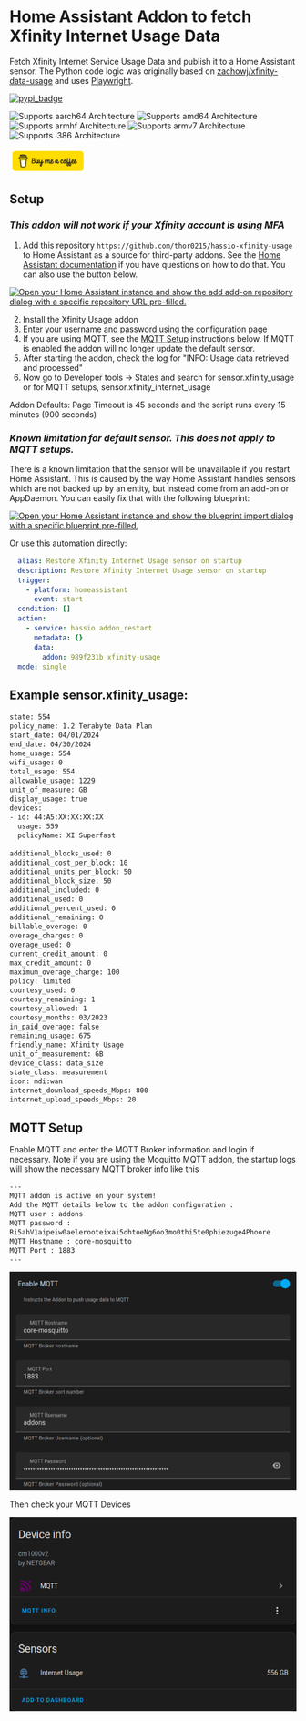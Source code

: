 # Home Assistant Addon to fetch Xfinity Internet Usage Data

Fetch Xfinity Internet Service Usage Data and publish it to a Home Assistant sensor. The Python code logic was originally based on [zachowj/xfinity-data-usage](https://github.com/zachowj/xfinity-data-usage) and uses [Playwright](https://playwright.dev/python/).

[![pypi_badge](https://img.shields.io/pypi/v/playwright.svg)](https://pypi.python.org/pypi/playwright)

![Supports aarch64 Architecture][aarch64-shield]
![Supports amd64 Architecture][amd64-shield]
![Supports armhf Architecture][armhf-shield]
![Supports armv7 Architecture][armv7-shield]
![Supports i386 Architecture][i386-shield]

[<img src="images/bmc-button.svg" width=125 style="margin: 5px"/>](https://www.buymeacoffee.com/thor0215)

## Setup

### ***This addon will not work if your Xfinity account is using MFA***

1. Add this repository `https://github.com/thor0215/hassio-xfinity-usage` to Home Assistant as a source for third-party addons. See the [Home Assistant documentation](https://www.home-assistant.io/common-tasks/os#installing-third-party-add-ons) if you have questions on how to do that. You can also use the button below.

[![Open your Home Assistant instance and show the add add-on repository dialog with a specific repository URL pre-filled.](https://my.home-assistant.io/badges/supervisor_add_addon_repository.svg)](https://my.home-assistant.io/redirect/supervisor_add_addon_repository/?repository_url=https://github.com/thor0215/hassio-xfinity-usage/)

2. Install the Xfinity Usage addon
3. Enter your username and password using the configuration page
4. If you are using MQTT, see the [MQTT Setup](#mqtt-setup) instructions below. If MQTT is enabled the addon will no longer update the default sensor.
5. After starting the addon, check the log for "INFO: Usage data retrieved and processed"
6. Now go to Developer tools -> States and search for sensor.xfinity_usage or for MQTT setups, sensor.xfinity_internet_usage

Addon Defaults: Page Timeout is 45 seconds and the script runs every 15 minutes (900 seconds)

### ***Known limitation for default sensor. This does not apply to MQTT setups.***

There is a known limitation that the sensor will be unavailable if you restart Home Assistant. This is caused by the way Home Assistant handles sensors which are not backed up by an entity, but instead come from an add-on or AppDaemon. You can easily fix that with the following blueprint:

[![Open your Home Assistant instance and show the blueprint import dialog with a specific blueprint pre-filled.](https://my.home-assistant.io/badges/blueprint_import.svg)](https://my.home-assistant.io/redirect/blueprint_import/?blueprint_url=https://github.com/thor0215/hassio-xfinity-usage/blob/main/blueprints/restore_xfinity_internet_usage_sensor.yaml)

Or use this automation directly:

```yaml
  alias: Restore Xfinity Internet Usage sensor on startup
  description: Restore Xfinity Internet Usage sensor on startup
  trigger:
    - platform: homeassistant
      event: start
  condition: []
  action:
    - service: hassio.addon_restart
      metadata: {}
      data:
        addon: 989f231b_xfinity-usage
  mode: single
```

## Example sensor.xfinity_usage:

```
state: 554
policy_name: 1.2 Terabyte Data Plan
start_date: 04/01/2024
end_date: 04/30/2024
home_usage: 554
wifi_usage: 0
total_usage: 554
allowable_usage: 1229
unit_of_measure: GB
display_usage: true
devices:
- id: 44:A5:XX:XX:XX:XX
  usage: 559
  policyName: XI Superfast

additional_blocks_used: 0
additional_cost_per_block: 10
additional_units_per_block: 50
additional_block_size: 50
additional_included: 0
additional_used: 0
additional_percent_used: 0
additional_remaining: 0
billable_overage: 0
overage_charges: 0
overage_used: 0
current_credit_amount: 0
max_credit_amount: 0
maximum_overage_charge: 100
policy: limited
courtesy_used: 0
courtesy_remaining: 1
courtesy_allowed: 1
courtesy_months: 03/2023
in_paid_overage: false
remaining_usage: 675
friendly_name: Xfinity Usage
unit_of_measurement: GB
device_class: data_size
state_class: measurement
icon: mdi:wan
internet_download_speeds_Mbps: 800
internet_upload_speeds_Mbps: 20
```

## MQTT Setup

Enable MQTT and enter the MQTT Broker information and login if necessary. Note if you are using the Moquitto MQTT addon, the startup logs will show the necessary MQTT broker info like this

```text
---
MQTT addon is active on your system!
Add the MQTT details below to the addon configuration :
MQTT user : addons
MQTT password : Ri5ahV1aipeiw0aelerooteixai5ohtoeNg6oo3mo0thi5te0phiezuge4Phoore
MQTT Hostname : core-mosquitto
MQTT Port : 1883
---
```

![Enable MQTT](./images/mqtt_enable_service.png)

Then check your MQTT Devices

![MQTT Device](./images/mqtt_device.png)

[aarch64-shield]: https://img.shields.io/badge/aarch64-yes-green.svg
[amd64-shield]: https://img.shields.io/badge/amd64-yes-green.svg
[armhf-shield]: https://img.shields.io/badge/armhf-no-red.svg
[armv7-shield]: https://img.shields.io/badge/armv7-yes-green.svg
[i386-shield]: https://img.shields.io/badge/i386-no-red.svg
[releases]: https://github.com/thor0215/hassio-xfinity-usage/releases
